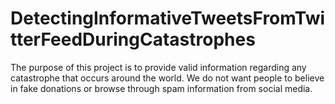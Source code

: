 # DetectingInformativeTweetsFromTwitterFeedDuringCatastrophes
The purpose of this project is to provide valid information regarding any catastrophe that occurs around the world. We do not want people to believe in fake donations or browse through spam information from social media.
